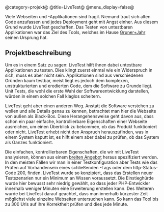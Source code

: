 @category=projekt@
@title=LiveTest@
@menu_display=false@

Viele Webseiten und -Applikationen sind fragil. Niemand traut sich alten Code anzufassen und jedes Deployment geht mit Angst einher. Aus diesem Grund wurde LiveTest geschaffen. Das Testen von untestbaren Applikationen war das Ziel des Tools, welches im Hause [Gruner+Jahr](http://www.guj.de) seinen Ursprung hat. 

## Projektbeschreibung
Um es in einem Satz zu sagen: LiveTest hilft ihnen dabei untestbare Applikationen zu testen. Dies klingt zuerst einmal wie ein Widerspruch in sich, muss es aber nicht sein. Applikationen sind aus verschiedenen Gründen kaum testbar, meist liegt es jedoch dem komplexen, unstrukturierten und erodierten Code, dem die Software zu Grunde liegt. Unit Tests, die wohl die erste Wahl der Softwareentwicklung darstellen, würden in einem solchen Fall klaglos scheitern.

LiveTest geht aber einen anderen Weg. Anstatt die Software verstehen zu wollen und alle Details genau zu kennen, betrachtet man hier die Webseite von außen als Black-Box. Diese Herangehensweise geht davon aus, dass schon ein paar einfache, kontrollierbare Eigenschaften einer Webseite ausreichen, um einen Überblick zu bekommen, ob das Produkt funktioniert oder nicht. LiveTest erhebt nicht den Anspruch herauszufinden, was in einem System kaputt ist, es hilft einem aber dabei zu prüfen, ob das System als Ganzes funktioniert. 

Die einfachen, kontrollierbaren Eigenschaften, die wir mit LiveTest analysieren, können aus einem [breiten Angebot](Erste-Schritte|Testfälle) heraus spezifiziert werden. In den meisten Fällen wir man in einer Testkonfiguration aber Tests wie das Prüfen auf Vorhandensein eines schließenden <html>-Tags oder dem http-Status-Code 200, finden. LiveTest wurde so konzipiert, dass das Erstellen neuer Testszenarien nur ein Minimum an Wissen voraussetzt.  Die Einstieghürde wurde hier bewusst sehr niedrig gewählt, so dass jeder PHP-Entwickler innerhalb weniger Minuten eine Erweiterung erstellen kann. 
Des Weiteren wurde bei LiveTest darauf geachtet, dass man innerhalb kürzester Zeit möglichst viele einzelne Webseiten untersuchen kann. So kann das Tool bis zu 300 Urls auf ihre Korrektheit prüfen und dies jede Minute.